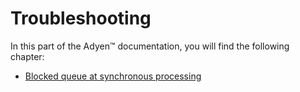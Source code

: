 # Troubleshooting

In this part of the Adyen&trade; documentation, you will find the following chapter:

- [Blocked queue at synchronous processing](01_SynchronousProcessing.md)
